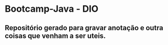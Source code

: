 # Bootcamp-Java - DIO
## Repositório gerado para gravar anotação e outra coisas que venham a ser uteis.


